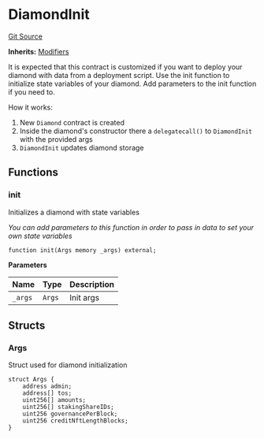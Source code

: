 # DiamondInit
[Git Source](https://github.com/ubiquity/ubiquity-dollar/blob/66e97ec8763806fd714a23d6e8eaecfdd8d08108/src/dollar/upgradeInitializers/DiamondInit.sol)

**Inherits:**
[Modifiers](/src/dollar/libraries/LibAppStorage.sol/contract.Modifiers.md)

It is expected that this contract is customized if you want to deploy your diamond
with data from a deployment script. Use the init function to initialize state variables
of your diamond. Add parameters to the init function if you need to.

How it works:
1. New `Diamond` contract is created
2. Inside the diamond's constructor there a `delegatecall()` to `DiamondInit` with the provided args
3. `DiamondInit` updates diamond storage


## Functions
### init

Initializes a diamond with state variables

*You can add parameters to this function in order to pass in data to set your own state variables*


```solidity
function init(Args memory _args) external;
```
**Parameters**

|Name|Type|Description|
|----|----|-----------|
|`_args`|`Args`|Init args|


## Structs
### Args
Struct used for diamond initialization


```solidity
struct Args {
    address admin;
    address[] tos;
    uint256[] amounts;
    uint256[] stakingShareIDs;
    uint256 governancePerBlock;
    uint256 creditNftLengthBlocks;
}
```


